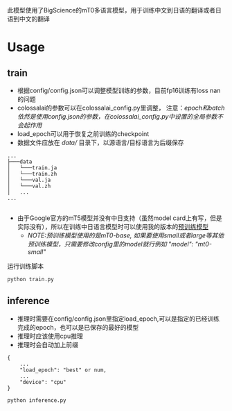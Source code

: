 此模型使用了BigScience的mT0多语言模型，用于训练中文到日语的翻译或者日语到中文的翻译  
# Usage  
## train
- 根据config/config.json可以调整模型训练的参数，目前fp16训练有loss nan的问题  
- colossalai的参数可以在colossalai_config.py里调整， 注意：*epoch和batch依然是使用config.json的参数，在colossalai_config.py中设置的全局参数不会起作用*  
- load_epoch可以用于恢复之前训练的checkpoint
- 数据文件应放在 *data/* 目录下，以源语言/目标语言为后缀保存
```
...
├───data
│   └───train.ja
│   └───train.zh
│   └───val.ja
│   └───val.zh
│   ...
...
 
```
- 由于Google官方的mT5模型并没有中日支持（虽然model card上有写，但是实际没有），所以在训练中日语言模型时可以使用我的版本的[预训练模型](https://drive.google.com/file/d/1Ay6Y8294sEsQSRRTloH0lE6iAC_KkBeP/view?usp=share_link)  
  - *NOTE:预训练模型使用的是mT0-base, 如果要使用small或者large等其他预训练模型，只需要修改config里的model就行例如 "model": "mt0-small"*  

运行训练脚本
```bash
python train.py
```
## inference  
- 推理时需要在config/config.json里指定load_epoch,可以是指定的已经训练完成的epoch，也可以是已保存的最好的模型  
- 推理时应该使用cpu推理  
- 推理时会自动加上前缀  
```
{
    ...
    "load_epoch": "best" or num,
    ...
    "device": "cpu"
}
```   
```bash
python inference.py
```
